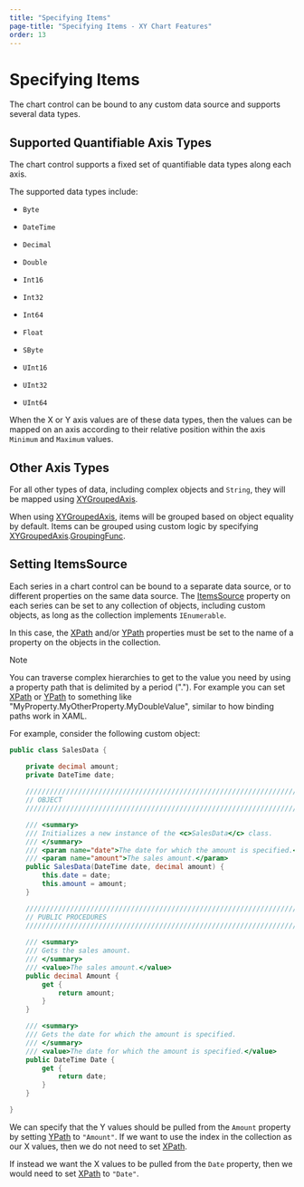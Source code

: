 ```yaml
---
title: "Specifying Items"
page-title: "Specifying Items - XY Chart Features"
order: 13
---
```

# Specifying Items

The chart control can be bound to any custom data source and supports several data types.

## Supported Quantifiable Axis Types

The chart control supports a fixed set of quantifiable data types along each axis.

The supported data types include:

- `Byte`

- `DateTime`

- `Decimal`

- `Double`

- `Int16`

- `Int32`

- `Int64`

- `Float`

- `SByte`

- `UInt16`

- `UInt32`

- `UInt64`

When the X or Y axis values are of these data types, then the values can be mapped on an axis according to their relative position within the axis `Minimum` and `Maximum` values.

## Other Axis Types

For all other types of data, including complex objects and `String`, they will be mapped using [XYGroupedAxis](xref:ActiproSoftware.Windows.Controls.Charts.XYGroupedAxis).

When using [XYGroupedAxis](xref:ActiproSoftware.Windows.Controls.Charts.XYGroupedAxis), items will be grouped based on object equality by default. Items can be grouped using custom logic by specifying [XYGroupedAxis](xref:ActiproSoftware.Windows.Controls.Charts.XYGroupedAxis).[GroupingFunc](xref:ActiproSoftware.Windows.Controls.Charts.XYGroupedAxis.GroupingFunc).

## Setting ItemsSource

Each series in a chart control can be bound to a separate data source, or to different properties on the same data source.  The [ItemsSource](xref:ActiproSoftware.Windows.Controls.Charts.Primitives.SeriesBase.ItemsSource) property on each series can be set to any collection of objects, including custom objects, as long as the collection implements `IEnumerable`.

In this case, the [XPath](xref:ActiproSoftware.Windows.Controls.Charts.Primitives.XYSeriesBase.XPath) and/or [YPath](xref:ActiproSoftware.Windows.Controls.Charts.Primitives.XYSeriesBase.YPath) properties must be set to the name of a property on the objects in the collection.

> [!NOTE]
> You can traverse complex hierarchies to get to the value you need by using a property path that is delimited by a period (".").  For example you can set [XPath](xref:ActiproSoftware.Windows.Controls.Charts.Primitives.XYSeriesBase.XPath) or [YPath](xref:ActiproSoftware.Windows.Controls.Charts.Primitives.XYSeriesBase.YPath) to something like "MyProperty.MyOtherProperty.MyDoubleValue", similar to how binding paths work in XAML.

For example, consider the following custom object:

```csharp
public class SalesData {

	private decimal amount;
	private DateTime date;
	
	/////////////////////////////////////////////////////////////////////////////////////////////////////
	// OBJECT
	/////////////////////////////////////////////////////////////////////////////////////////////////////

	/// <summary>
	/// Initializes a new instance of the <c>SalesData</c> class.
	/// </summary>
	/// <param name="date">The date for which the amount is specified.</param>
	/// <param name="amount">The sales amount.</param>
	public SalesData(DateTime date, decimal amount) {
		this.date = date;
		this.amount = amount;
	}

	/////////////////////////////////////////////////////////////////////////////////////////////////////
	// PUBLIC PROCEDURES
	/////////////////////////////////////////////////////////////////////////////////////////////////////
	
	/// <summary>
	/// Gets the sales amount.
	/// </summary>
	/// <value>The sales amount.</value>
	public decimal Amount { 
		get {
			return amount;
		}
	}

	/// <summary>
	/// Gets the date for which the amount is specified.
	/// </summary>
	/// <value>The date for which the amount is specified.</value>
	public DateTime Date { 
		get {
			return date;
		}
	}

}
```

We can specify that the Y values should be pulled from the `Amount` property by setting [YPath](xref:ActiproSoftware.Windows.Controls.Charts.Primitives.XYSeriesBase.YPath) to `"Amount"`.  If we want to use the index in the collection as our X values, then we do not need to set [XPath](xref:ActiproSoftware.Windows.Controls.Charts.Primitives.XYSeriesBase.XPath).

If instead we want the X values to be pulled from the `Date` property, then we would need to set [XPath](xref:ActiproSoftware.Windows.Controls.Charts.Primitives.XYSeriesBase.XPath) to `"Date"`.

